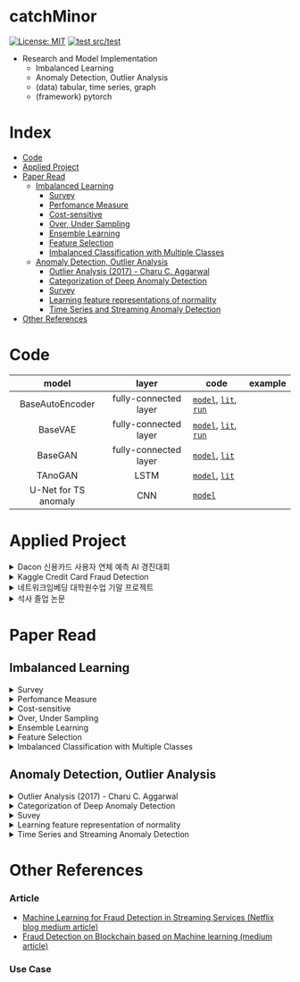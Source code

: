 # catchMinor

[![License: MIT](https://img.shields.io/badge/License-MIT-yellow.svg)](https://opensource.org/licenses/MIT)
[![test src/test](https://github.com/minsoo9506/catchMinor/actions/workflows/test.yaml/badge.svg)](https://github.com/minsoo9506/catchMinor/actions/workflows/test.yaml)

- Research and Model Implementation
  - Imbalanced Learning
  - Anomaly Detection, Outlier Analysis
  - (data) tabular, time series, graph
  - (framework) pytorch

# Index

- [Code](#code)
- [Applied Project](#applied-project)
- [Paper Read](#paper-read)
  - [Imbalanced Learning](#imbalanced-learning)
    - [Survey](#survey)
    - [Perfomance Measure](#perfomance-measure)
    - [Cost-sensitive](#cost-sensitive)
    - [Over, Under Sampling](#over-under-sampling)
    - [Ensemble Learning](#ensemble-learning)
    - [Feature Selection](#feature-selection)
    - [Imbalanced Classification with Multiple Classes](#imbalanced-classification-with-multiple-classes)
  - [Anomaly Detection, Outlier Analysis](#anomaly-detection-outlier-analysis)
    - [Outlier Analysis (2017) - Charu C. Aggarwal](#outlier-analysis-2017---charu-c-aggarwal)
    - [Categorization of Deep Anomaly Detection](#categorization-of-deep-anomaly-detection)
    - [Survey](#survey-1)
    - [Learning feature representations of normality](#learning-feature-representations-of-normality)
    - [Time Series and Streaming Anomaly Detection](#time-series-and-streaming-anomaly-detection)
- [Other References](#other-references)

# Code

|        model         |         layer         | code                                                                                                                      | example |
| :------------------: | :-------------------: | ------------------------------------------------------------------------------------------------------------------------- | ------- |
|   BaseAutoEncoder    | fully-connected layer | [`model`](/src/models/BaseAutoEncoder.py), [`lit`](./src/lit_models/LitBaseAutoEncoder.py), [`run`](./src/run/run_AEs.py) |         |
|       BaseVAE        | fully-connected layer | [`model`](/src/models/BaseVAE.py), [`lit`](./src/lit_models/LitBaseVAE.py), [`run`](./src/run/run_AEs.py)                 |         |
|       BaseGAN        | fully-connected layer | [`model`](/src/models/BaseGAN.py), [`lit`](./src/lit_models/LitBaseGAN.py)                                                |         |
|       TAnoGAN        |         LSTM          | [`model`](/src/models/TAnoGAN.py), [`lit`](./src/lit_models/LitTAnoGAN.py)                                                |         |
| U-Net for TS anomaly |          CNN          | [`model`](/src/models/CNNBasedTS.py)                                                                                      |         |

# Applied Project

<details>
  <summary>Dacon 신용카드 사용자 연체 예측 AI 경진대회</summary>

- tabular, multiple classes classification(3 classes), imbalance
- simple practice

  - OVO + Oversampling
  - Predict Probability Calibration
  - MetaCost
  </details>
  <details>
    <summary>Kaggle Credit Card Fraud Detection</summary>

- tabular, binary classification, imbalance
- simple practice

  - SMOTE
  - Unsupervised PCA based algorithm
  </details>
  <details>
    <summary>네트워크임베딩 대학원수업 기말 프로젝트</summary>

- [Anomaly Detection with Graph Embedding Ensemble](/applied-project/Anomaly_Detection_with_Graph_Embedding_Ensemble.pdf)
  - tabular data, graph embedding, anomaly detection
  - Node2Vec, PCA, Mahalanobis, LOF, Random Forest
  </details>

<details>
  <summary>석사 졸업 논문</summary>

- [Anomaly Detection with Adaptive-AutoEncoder Ensemble](https://github.com/minsoo9506/my-paper)
  - tabular data
  - AutoEncoder, ensemble, anomaly detection
  </details>

# Paper Read

## Imbalanced Learning

<details>
  <summary>Survey</summary>

### Survey

- Learning From Imbalanced Data: open challenges and future directions (survey article 2016) [`Paper Link`](https://link.springer.com/article/10.1007/s13748-016-0094-0)

</details>

<details>
  <summary>Perfomance Measure</summary>

### Perfomance Measure

- The precision-recall plot is more informative than the ROC plot when evaluating binary classifiers on imbalanced datasets [`Paper Link`](https://pubmed.ncbi.nlm.nih.gov/25738806/)
- The Relationship Between Precision-Recall and ROC Curves [`Paper Link`](https://www.biostat.wisc.edu/~page/rocpr.pdf)
- Predicting Good Probabilities With Supervised Learning [`Paper Link`](https://www.cs.cornell.edu/~alexn/papers/calibration.icml05.crc.rev3.pdf)
- Properties and benefits of calibrated classifiers [`Paper Link`](http://www.ifp.illinois.edu/~iracohen/publications/CalibrationECML2004.pdf)
- The precision-recall plot is more informative than the ROC plot when evaluating binary classifiers on imbalanced datasets [`Paper Link`](https://www.researchgate.net/publication/273155496_The_Precision-Recall_Plot_Is_More_Informative_than_the_ROC_Plot_When_Evaluating_Binary_Classifiers_on_Imbalanced_Datasets)

</details>

<details>
  <summary>Cost-sensitive</summary>

### Cost-sensitive

- An optimized cost-sensitive SVM for imbalanced data learning [`Paper Link`](https://webdocs.cs.ualberta.ca/~zaiane/postscript/pakdd13-1.pdf)
- Metacost : a general method for making classifiers cost-sensitive (KDD 99) [`Paper Link`](https://homes.cs.washington.edu/~pedrod/papers/kdd99.pdf)
- The influence of class imbalance on cost-sensitive learning (IEEE 2006) [`Paper Link`](https://ieeexplore.ieee.org/document/4053137)
- Learning and Making Decisions When Costs and Probabilities are Both Unknown (2001) [`Paper Link`](https://cseweb.ucsd.edu/~elkan/kddbianca.pdf)

</details>

<details>
  <summary>Over, Under Sampling</summary>

### Over, Under Sampling

- SMOTE (2002) [`Paper Link`](https://arxiv.org/pdf/1106.1813.pdf)
- SMOTE for learning from imbalanced data : progress and challenges (2018) [`Paper Link`](https://www.jair.org/index.php/jair/article/view/11192)
- Influence of minority class instance types on SMOTE imbalanced data oversampling [`Paper Link`](https://www.researchgate.net/publication/320625181_Influence_of_minority_class_instance_types_on_SMOTE_imbalanced_data_oversampling)
- Calibrating Probability with Undersampling for Unbalanced Classification (2015) [`Paper Link`](https://www3.nd.edu/~dial/publications/dalpozzolo2015calibrating.pdf)
- A Study of the Behavior of Several Methods for Balancing Machine Learning Training Data [`Paper Link`](https://www.researchgate.net/publication/220520041_A_Study_of_the_Behavior_of_Several_Methods_for_Balancing_machine_Learning_Training_Data)

</details>

<details>
  <summary>Ensemble Learning</summary>

### Ensemble Learning

- Self-paced Ensemble for Highly Imbalanced Massive Data Classification (2020) [`Paper Link`](https://arxiv.org/abs/1909.03500)

</details>

</details>

<details>
  <summary>Feature Selection</summary>

### Feature Selection

- Ensemble-based wrapper methods for feature selection and class imbalance learning (2010) [`Paper Link`](http://citeseerx.ist.psu.edu/viewdoc/download?doi=10.1.1.706.4216&rep=rep1&type=pdf)
- A comparative study of iterative and non-iterative feature selection techniques for software defect prediction

</details>

<details>
  <summary>Imbalanced Classification with Multiple Classes</summary>

### Imbalanced Classification with Multiple Classes

- Imbalanced Classification with Multiple Classes
  - Decomposition-Based Approaches
  - Ad-hoc Approaches

</details>

## Anomaly Detection, Outlier Analysis

<details>
  <summary>Outlier Analysis (2017) - Charu C. Aggarwal</summary>

### Outlier Analysis (2017) - Charu C. Aggarwal

- Chapter02 Probabilistic and Statistical Models for Outlier Detection
- Chapter03 Linear Models for Outlier Detection
  - Linear Regression, PCA, OCSVM
- Chapter04 Proximity-Based Outlier Detection
  - Distance-Based
  - Density-Based (LOF, LOCI, Histogram, Kernel Density)
- Chapter05 High-Dimensional Outlier Detection
  - Axis-Parallel subsapce
  - Generalized subspace
- Chapter06 Outlier Ensembles
  - Variance reduction
  - Bias reduction
- Chapter07 Supervised Outlier Detection
  - Cost-Sentitive (MetaCost, Weighting Method)
  - Adaptive Re-sampling (SMOTE)
  - Boosting
  - Semi-Supervision
  - Supervised Models for Unsupervised Outlier Detection
- Chapter08 Outlier Detection in Categorical, Text, and Mixed Attributed Data
- Chapter09 Time Series and Streaming Outlier Detection
  - Prediction-based Anomaly Detection
    - Univariate aase (ARIMA)
    - Multiple Time Series
    - selection method
    - PCA method
- ...

</details>

<details>
  <summary>Categorization of Deep Anomaly Detection</summary>

### Categorization of Deep Anomaly Detection

- Deep learning for feature extraction
- Learning feature representations of normality
  - Generic normality feature learning
    - AutoEncoder, GAN, Predictability Modeling, Self-Supervised classification
  - Anomaly measure-dependent feature learning
    - Distance-based classification, One-class classification measure, Clustering-based measure
- End-to-end anomaly score learning
  - Ranking model, Prior-driven model, Softmax likelihood model, End-to-end one-class classification

</details>

<details>
  <summary>Suvey</summary>

### Survey

- Deep Learning for Anomaly Detection A Review (2020) [`Paper Link`](https://arxiv.org/pdf/2007.02500.pdf) [`My Summary`](./reports/Deep%20Learning%20for%20Anomaly%20Detection%20A%20Review.md)
- Autoencoders (2020) [`Paper Link`](https://arxiv.org/pdf/2003.05991.pdf)

</details>

<details>
  <summary>Learning feature representation of normality</summary>

### Learning feature representations of normality

- Outlier Detection with AutoEncoder Ensemble (2017) [`Paper Link`](https://saketsathe.net/downloads/autoencoder.pdf)
- Auto-Encoding Variational Bayes (2014) [`Paper Link`](https://arxiv.org/abs/1312.6114) [`My Summary`](https://minsoo9506.github.io/07-vae/) [`My Code`](./src/models/BaseVAE.py)
- Deep Variational Information Bottleneck (ICLR 2017) [`Paper Link`](https://arxiv.org/abs/1612.00410) [`My Summary`](https://minsoo9506.github.io/06-ib/)
- Extracting and Composing Robust Features with Denoising Autoencoders (2008) [`Paper Link`](https://www.cs.toronto.edu/~larocheh/publications/icml-2008-denoising-autoencoders.pdf)
- Generatice Adversarial Nets (NIPS 2014) [`Paper Link`](https://papers.nips.cc/paper/2014/hash/5ca3e9b122f61f8f06494c97b1afccf3-Abstract.html) [`My Summary`](https://minsoo9506.github.io/03-gan/) [`My Code`](./src/models/BaseGAN.py)
- Least Squares Generative Adversarial Networks (2016) [`Paper Link`](https://arxiv.org/abs/1611.04076) [`My Summary`](https://minsoo9506.github.io/04-lsgan/)
- Adversarial Autoencoders (2016) [`Paper Link`](https://arxiv.org/abs/1511.05644) [`My Summary`](./reports/Adversarial_Autoencoders.pdf)
- Generative Probabilistic Novelty Detection with Adversarial Autoencoders (NIPS 2018) [`Paper Link`](https://papers.nips.cc/paper/2018/file/5421e013565f7f1afa0cfe8ad87a99ab-Paper.pdf)
- Deep Autoencoding Gaussian Mixture Model For Unsupervised Anomaly Detection (ICLR 2018) [`Paper Link`](https://sites.cs.ucsb.edu/~bzong/doc/iclr18-dagmm.pdf) [`My Summary`](./reports/DAGMM.pdf)
- Anomaly Detection with Robust Deep Autoencoders (KDD 2017) [`Paper Link`](https://www.eecs.yorku.ca/course_archive/2017-18/F/6412/reading/kdd17p665.pdf)

</details>

<details>
  <summary>Time Series and Streaming Anomaly Detection</summary>

### Time Series and Streaming Anomaly Detection

- Anomaly Detection In Univariate Time-Series : A Survey on the state-of-the-art [`Paper Link`](https://arxiv.org/abs/2004.00433)
- USAD : UnSupervised Anomaly Detection on multivariate time series (KDD2020) [`Paper Link`](https://dl.acm.org/doi/10.1145/3394486.3403392) [`My Summary`](./reports/USAD.pdf)
- Variational Attention for Sequence-to-Sequence Models (2017) [`Paper Link`](https://arxiv.org/abs/1712.08207)
- A Multimodal Anomaly Detector for Robot-Assisted Feeding Using an LSTM-based Variational Autoencoder (2017) [`Paper Link`](https://arxiv.org/abs/1711.00614)
- Outlier Detection for Time Series with Recurrent Autoencoder Ensembles (2019) [`Paper Link`](https://www.ijcai.org/proceedings/2019/0378.pdf)
- Robust Anomaly Detection for Multivariate time series through Stochastic Recurrent Neural Network (KKD 2019) [`Paper Link`](https://github.com/NetManAIOps/OmniAnomaly)
- Time Series Anomaly Detection with Multiresolution Ensemble Decoding (AAAI 2021) [`Paper Link`](https://ojs.aaai.org/index.php/AAAI/article/view/17152)
- An Improved Arima-Based Traffic Anomaly Detection Algorithm for Wireless Sensor Networks (2016) [`Paper Link`](https://journals.sagepub.com/doi/pdf/10.1155/2016/9653230)
- Time-Series Anomaly Detection Service at Microsoft (2019) [`Paper Link`](https://arxiv.org/abs/1906.03821)
- Time Series Anomaly Detection Using Convolutional Neural Networks and Transfer Learning (2019) [`Paper Link`](https://arxiv.org/pdf/1905.13628.pdf) [`My Code`](src/models/CNNBasedTS.py)
- Abuse and Fraud Detection in Streaming Services Using Heuristic-Aware Machine Learning (arxiv, 2022, Netflix) [`Paper Link`](https://arxiv.org/pdf/2203.02124.pdf)

</details>

# Other References

### Article

- [Machine Learning for Fraud Detection in Streaming Services (Netflix blog medium article)](https://netflixtechblog.medium.com/machine-learning-for-fraud-detection-in-streaming-services-b0b4ef3be3f6)
- [Fraud Detection on Blockchain based on Machine learning (medium article)](https://jysden.medium.com/fraud-detection-on-ethereum-with-graph-neural-network-f434e5b9aef5)

### Use Case
